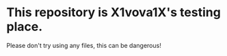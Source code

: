 # This repository is X1vova1X's testing place.
Please don't try using any files, this can be dangerous!
